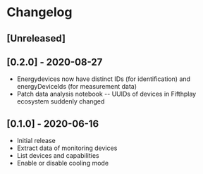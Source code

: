 # Changelog

## [Unreleased]

## [0.2.0] - 2020-08-27
* Energydevices now have distinct IDs (for identification) and energyDeviceIds (for measurement data)
* Patch data analysis notebook -- UUIDs of devices in Fifthplay ecosystem suddenly changed

## [0.1.0] - 2020-06-16
* Initial release
* Extract data of monitoring devices
* List devices and capabilities
* Enable or disable cooling mode
